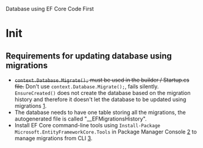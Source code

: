 Database using EF Core Code First
# Init

## Requirements for updating database using migrations
- ~~```context.Database.Migrate();``` must be used in the builder / Startup.cs file.~~  Don't use ```context.Database.Migrate();```, fails silently. ```EnsureCreated()``` does not create the database based on the migration history and therefore it doesn't let the database to be updated using migrations [1].
- The database needs to have one table storing all the migrations, the autogenerated file is called "__EFMigrationsHistory".
- Install EF Core command-line tools using `Install-Package Microsoft.EntityFrameworkCore.Tools` in Package Manager Console [2] to manage migrations from CLI [3].

[1]: https://stackoverflow.com/questions/38238043/how-and-where-to-call-database-ensurecreated-and-database-migrate
[2]: https://docs.microsoft.com/en-us/ef/core/cli/powershell
[3]: https://docs.microsoft.com/en-us/ef/core/managing-schemas/migrations/managing?tabs=vs
